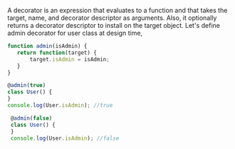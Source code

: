 
  A decorator is an expression that evaluates to a function and that takes the target, name, and decorator descriptor as arguments. Also, it optionally returns a decorator descriptor to install on the target object. Let's define admin decorator for user class at design time,

  ```javascript
  function admin(isAdmin) {
     return function(target) {
         target.isAdmin = isAdmin;
     }
  }

  @admin(true)
  class User() {
  }
  console.log(User.isAdmin); //true

   @admin(false)
   class User() {
   }
   console.log(User.isAdmin); //false
  ```
